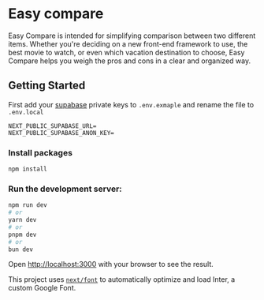 <!-- This is a [Next.js](https://nextjs.org/) project bootstrapped with [`create-next-app`](https://github.com/vercel/next.js/tree/canary/packages/create-next-app). -->

# Easy compare
Easy Compare is intended for simplifying comparison between two different items.  Whether you're deciding on a new front-end framework to use, the best movie to watch, or even which vacation destination to choose, Easy Compare helps you weigh the pros and cons in a clear and organized way.

## Getting Started
First add your [supabase](https://supabase.com/) private keys to `.env.exmaple` and rename the file to `.env.local`
``` env
NEXT_PUBLIC_SUPABASE_URL= 
NEXT_PUBLIC_SUPABASE_ANON_KEY=
```

### Install packages
`npm install`

### Run the development server:

```bash
npm run dev
# or
yarn dev
# or
pnpm dev
# or
bun dev
```

Open [http://localhost:3000](http://localhost:3000) with your browser to see the result.

<!-- You can start editing the page by modifying `app/page.tsx`. The page auto-updates as you edit the file. -->

This project uses [`next/font`](https://nextjs.org/docs/basic-features/font-optimization) to automatically optimize and load Inter, a custom Google Font.
